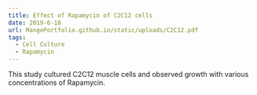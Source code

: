 ```yaml
---
title: Effect of Rapamycin of C2C12 cells
date: 2019-6-18
url: MangePortfolio.github.io/static/uploads/C2C12.pdf
tags:
  - Cell Culture
  - Rapamycin
---
```


This study cultured C2C12 muscle cells and observed growth with various concentrations of Rapamycin.



